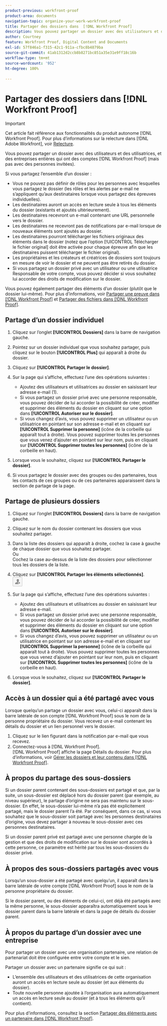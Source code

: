 ```yaml
---
product-previous: workfront-proof
product-area: documents
navigation-topic: organize-your-work-workfront-proof
title: Partager des dossiers dans  [!DNL Workfront Proof]
description: Vous pouvez partager un dossier avec des utilisateurs et des utilisatrices, et des entreprises entières qui ont des comptes  [!DNL Workfront Proof]  (mais pas avec des personnes invitées).
author: Courtney
feature: Workfront Proof, Digital Content and Documents
exl-id: 57f846a1-f315-42c1-911a-cfbc8b4879ba
source-git-commit: 41ab1312d2ccb8b8271bc851a35e31e9ff18c16b
workflow-type: tm+mt
source-wordcount: '952'
ht-degree: 100%

---
```


# Partager des dossiers dans [!DNL Workfront Proof]

>[!IMPORTANT]
>
>Cet article fait référence aux fonctionnalités du produit autonome [!DNL Workfront Proof]. Pour plus d’informations sur la relecture dans [!DNL Adobe Workfront], voir [Relecture](../../../review-and-approve-work/proofing/proofing.md).

Vous pouvez partager un dossier avec des utilisateurs et des utilisatrices, et des entreprises entières qui ont des comptes [!DNL Workfront Proof] (mais pas avec des personnes invitées).

Si vous partagez l’ensemble d’un dossier :

* Vous ne pouvez pas définir de rôles pour les personnes avec lesquelles vous partagez le dossier (les rôles et les alertes par e-mail ne s’appliquent qu’aux destinataires lorsque vous partagez des épreuves individuelles).
* Les destinataires auront un accès en lecture seule à tous les éléments du dossier (existants et ajoutés ultérieurement).
* Les destinataires recevront un e-mail contenant une URL personnelle vers le dossier.
* Les destinataires ne recevront pas de notifications par e-mail lorsque de nouveaux éléments sont ajoutés au dossier.
* Les destinataires pourront télécharger les fichiers originaux des éléments dans le dossier (notez que l’option [!UICONTROL Télécharger le fichier original] doit être activée pour chaque épreuve afin que les destinataires puissent télécharger le fichier original).
* Les propriétaires et les créateurs et créatrices de dossiers sont toujours en mesure de voir le dossier et ne peuvent pas être retirés du dossier.
* Si vous partagez un dossier privé avec un utilisateur ou une utilisatrice Responsable de votre compte, vous pouvez décider si vous souhaitez lui accorder des droits de modification sur le dossier.

Vous pouvez également partager des éléments d’un dossier (plutôt que le dossier lui-même). Pour plus d’informations, voir [Partager une preuve dans  [!DNL Workfront Proof]](../../../workfront-proof/wp-work-proofsfiles/share-proofs-and-files/share-proof.md) et [Partager des fichiers dans  [!DNL Workfront Proof]](../../../workfront-proof/wp-work-proofsfiles/share-proofs-and-files/share-files.md).

## Partage d’un dossier individuel

1. Cliquez sur l’onglet **[!UICONTROL Dossiers]** dans la barre de navigation gauche.
1. Pointez sur un dossier individuel que vous souhaitez partager, puis cliquez sur le bouton **[!UICONTROL Plus]** qui apparaît à droite du dossier.
1. Cliquez sur **[!UICONTROL Partager le dossier]**.
1. Sur la page qui s’affiche, effectuez l’une des opérations suivantes :

   * Ajoutez des utilisateurs et utilisatrices au dossier en saisissant leur adresse e-mail (1).
   * Si vous partagez un dossier privé avec une personne responsable, vous pouvez décider de lui accorder la possibilité de créer, modifier et supprimer des éléments du dossier en cliquant sur une option dans **[!UICONTROL Autoriser sur le dossier]**.
   * Si vous changez d’avis, vous pouvez supprimer un utilisateur ou un utilisatrice en pointant sur son adresse e-mail et en cliquant sur **[!UICONTROL Supprimer la personne]** (icône de la corbeille qui apparaît tout à droite). Vous pouvez supprimer toutes les personnes que vous venez d’ajouter en pointant sur leur nom, puis en cliquant sur **[!UICONTROL Supprimer toutes les personnes]** (icône de la corbeille en haut).

1. Lorsque vous le souhaitez, cliquez sur **[!UICONTROL Partager le dossier]**.

1. Si vous partagez le dossier avec des groupes ou des partenaires, tous les contacts de ces groupes ou de ces partenaires apparaissent dans la section de partage de la page.

## Partage de plusieurs dossiers

1. Cliquez sur l’onglet **[!UICONTROL Dossiers]** dans la barre de navigation gauche.
1. Cliquez sur le nom du dossier contenant les dossiers que vous souhaitez partager.
1. Dans la liste des dossiers qui apparaît à droite, cochez la case à gauche de chaque dossier que vous souhaitez partager.\
   Ou\
   Cochez la case au-dessus de la liste des dossiers pour sélectionner tous les dossiers de la liste.

1. Cliquez sur **[!UICONTROL Partager les éléments sélectionnés]**.\
   ![Share_button-small.png](assets/share-button-small.png)

1. Sur la page qui s’affiche, effectuez l’une des opérations suivantes :

   * Ajoutez des utilisateurs et utilisatrices au dossier en saisissant leur adresse e-mail.
   * Si vous partagez un dossier privé avec une personne responsable, vous pouvez décider de lui accorder la possibilité de créer, modifier et supprimer des éléments du dossier en cliquant sur une option dans **[!UICONTROL Autoriser sur le dossier]**.
   * Si vous changez d’avis, vous pouvez supprimer un utilisateur ou un utilisatrice en pointant sur son adresse e-mail et en cliquant sur **[!UICONTROL Supprimer la personne]** (icône de la corbeille qui apparaît tout à droite). Vous pouvez supprimer toutes les personnes que vous venez d’ajouter en pointant sur leur nom, puis en cliquant sur **[!UICONTROL Supprimer toutes les personnes]** (icône de la corbeille en haut).

1. Lorsque vous le souhaitez, cliquez sur **[!UICONTROL Partager le dossier]**.

## Accès à un dossier qui a été partagé avec vous

Lorsque quelqu’un partage un dossier avec vous, celui-ci apparaît dans la barre latérale de son compte [!DNL Workfront Proof] sous le nom de la personne propriétaire du dossier. Vous recevez un e-mail contenant les détails du dossier et un lien personnel vers le dossier.

1. Cliquez sur le lien figurant dans la notification par e-mail que vous recevez.
1. Connectez-vous à [!DNL Workfront Proof].\
     [!DNL  Workfront Proof] affiche la page Détails du dossier. Pour plus d’informations, voir [Gérer les dossiers et leur contenu dans  [!DNL Workfront Proof]](../../../workfront-proof/wp-work-proofsfiles/organize-your-work/manage-folders-and-contents.md).

## À propos du partage des sous-dossiers

Si un dossier parent contenant des sous-dossiers est partagé et que, par la suite, un sous-dossier est déplacé hors du dossier parent (par exemple, au niveau supérieur), le partage d’origine ne sera pas maintenu sur le sous-dossier. En effet, le sous-dossier lui-même n’a pas été explicitement partagé, mais le dossier parent l’a été. Par conséquent, dans ce cas, si vous souhaitez que le sous-dossier soit partagé avec les personnes destinataires d’origine, vous devez partager à nouveau le sous-dossier avec ces personnes destinataires.

Si un dossier parent privé est partagé avec une personne chargée de la gestion et que des droits de modification sur le dossier sont accordés à cette personne, ce paramètre est hérité par tous les sous-dossiers du dossier privé.

## À propos des sous-dossiers partagés avec vous

Lorsqu’un sous-dossier a été partagé avec quelqu’un, il apparaît dans la barre latérale de votre compte [!DNL Workfront Proof] sous le nom de la personne propriétaire du dossier.

Si le dossier parent, ou des éléments de celui-ci, ont déjà été partagés avec la même personne, le sous-dossier apparaîtra automatiquement sous le dossier parent dans la barre latérale et dans la page de détails du dossier parent.

## À propos du partage d’un dossier avec une entreprise

Pour partager un dossier avec une organisation partenaire, une relation de partenariat doit être configurée entre votre compte et le sien.

Partager un dossier avec un partenaire signifie ce qui suit :

* L’ensemble des utilisateurs et des utilisatrices de cette organisation auront un accès en lecture seule au dossier (et aux éléments du dossier).
* Toute nouvelle personne ajoutée à l’organisation aura automatiquement un accès en lecture seule au dossier (et à tous les éléments qu’il contient).

Pour plus d’informations, consultez la section [Partager des éléments avec un partenaire dans  [!DNL Workfront Proof]](../../../workfront-proof/wp-acct-admin/partner-accounts/share-items-partner-in-wp.md).
